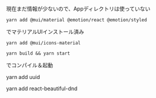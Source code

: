 現在まだ情報が少ないので、Appディレクトリは使っていない
```shell
yarn add @mui/material @emotion/react @emotion/styled
```
でマテリアルUIインストール済み
```shell
yarn add @mui/icons-material
```

```shell
yarn build && yarn start
```
でコンパイル＆起動

yarn add uuid
<!-- ↑ユニークなidをせいせい -->
yarn add react-beautiful-dnd
<!-- ↑いい感じのタスク移動を実現 -->